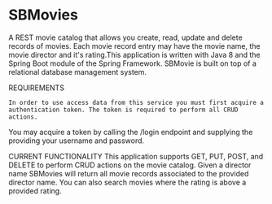 # SBMovies
A REST movie catalog that allows you create, read, update and delete records of movies. Each movie record entry may have the movie name, the movie director and it's rating.This application is written with Java 8 and the Spring Boot module of the Spring Framework. SBMovie is built on top of a relational database management system.

REQUIREMENTS

	In order to use access data from this service you must first acquire a authentication token. The token is required to perform all CRUD actions.
  You may acquire a token by calling the /login endpoint and supplying the providing your username and password.
  
  
CURRENT FUNCTIONALITY
  This application supports GET, PUT, POST, and DELETE to perform CRUD actions on the movie catalog.
  Given a director name SBMovies will return all movie records associated to the provided director name.
  You can also search movies where the rating is above a provided rating.
  
  
